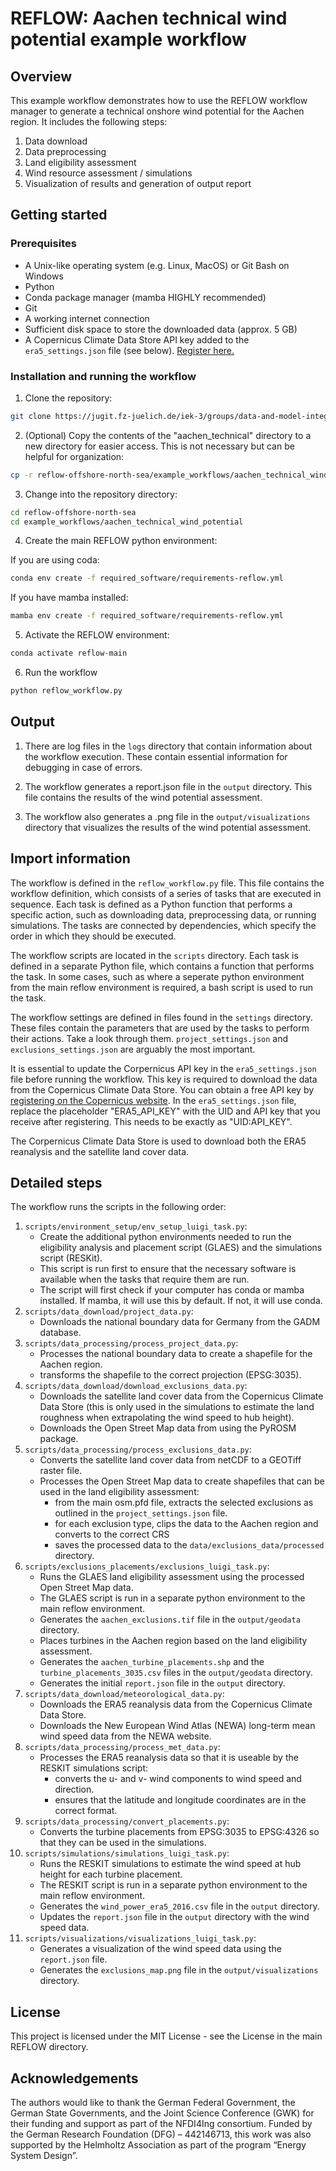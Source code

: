 # REFLOW: Aachen technical wind potential example workflow

## Overview

This example workflow demonstrates how to use the REFLOW workflow manager to generate a technical onshore wind potential for the Aachen region. It includes the following steps:
1. Data download
2. Data preprocessing
3. Land eligibility assessment
4. Wind resource assessment / simulations
5. Visualization of results and generation of output report

## Getting started
### Prerequisites
- A Unix-like operating system (e.g. Linux, MacOS) or Git Bash on Windows
- Python
- Conda package manager (mamba HIGHLY recommended)
- Git
- A working internet connection
- Sufficient disk space to store the downloaded data (approx. 5 GB)
- A Copernicus Climate Data Store API key added to the `era5_settings.json` file (see below). [Register here.](https://cds.climate.copernicus.eu/#!/home)


### Installation and running the workflow
1. Clone the repository:
```bash
git clone https://jugit.fz-juelich.de/iek-3/groups/data-and-model-integration/pelser/reflow-offshore-north-sea.git
```

2. (Optional) Copy the contents of the "aachen_technical" directory to a new directory for easier access. This is not necessary but can be helpful for organization:
```bash
cp -r reflow-offshore-north-sea/example_workflows/aachen_technical_wind_potential /path/to/new/directory
```

3. Change into the repository directory:
```bash
cd reflow-offshore-north-sea
cd example_workflows/aachen_technical_wind_potential
```

4. Create the main REFLOW python environment:

If you are using coda:
```bash
conda env create -f required_software/requirements-reflow.yml
```
If you have mamba installed:
```bash
mamba env create -f required_software/requirements-reflow.yml
```

5. Activate the REFLOW environment:
```bash
conda activate reflow-main
```

6. Run the workflow
```bash
python reflow_workflow.py
```

## Output
1. There are log files in the `logs` directory that contain information about the workflow execution. These contain essential information for debugging in case of errors.

2. The workflow generates a report.json file in the `output` directory. This file contains the results of the wind potential assessment.

3. The workflow also generates a .png file in the `output/visualizations` directory that visualizes the results of the wind potential assessment.

## Import information
The workflow is defined in the `reflow_workflow.py` file. This file contains the workflow definition, which consists of a series of tasks that are executed in sequence. Each task is defined as a Python function that performs a specific action, such as downloading data, preprocessing data, or running simulations. The tasks are connected by dependencies, which specify the order in which they should be executed.

The workflow scripts are located in the `scripts` directory. Each task is defined in a separate Python file, which contains a function that performs the task. In some cases, such as where a seperate python environment from the main reflow environment is required, a bash script is used to run the task. 

The workflow settings are defined in files found in the `settings` directory. These files contain the parameters that are used by the tasks to perform their actions. Take a look through them. `project_settings.json` and `exclusions_settings.json` are arguably the most important.

It is essential to update the Corpernicus API key in the `era5_settings.json` file before running the workflow. This key is required to download the data from the Copernicus Climate Data Store. You can obtain a free API key by [registering on the Copernicus website](https://cds.climate.copernicus.eu/#!/home). In the `era5_settings.json` file, replace the placeholder "ERA5_API_KEY" with the UID and API key that you receive after registering. This needs to be exactly as "UID:API_KEY". 

The Corpernicus Climate Data Store is used to download both the ERA5 reanalysis and the satellite land cover data. 

## Detailed steps
The workflow runs the scripts in the following order:
1. `scripts/environment_setup/env_setup_luigi_task.py`:
    - Create the additional python environments needed to run the eligibility analysis and placement script (GLAES) and the simulations script (RESKit).
    - This script is run first to ensure that the necessary software is available when the tasks that require them are run.
    - The script will first check if your computer has conda or mamba installed. If mamba, it will use this by default. If not, it will use conda.
2. `scripts/data_download/project_data.py`: 
    - Downloads the national boundary data for Germany from the GADM database.
3. `scripts/data_processing/process_project_data.py`: 
    - Processes the national boundary data to create a shapefile for the Aachen region.
    - transforms the shapefile to the correct projection (EPSG:3035).
4. `scripts/data_download/download_exclusions_data.py`:
    - Downloads the satellite land cover data from the Copernicus Climate Data Store (this is only used in the simulations to estimate the land roughness when extrapolating the wind speed to hub height).
    - Downloads the Open Street Map data from using the PyROSM package.
5. `scripts/data_processing/process_exclusions_data.py`:
    - Converts the satellite land cover data from netCDF to a GEOTiff raster file.
    - Processes the Open Street Map data to create shapefiles that can be used in the land eligibility assessment:
        - from the main osm.pfd file, extracts the selected exclusions as outlined in the `project_settings.json` file.
        - for each exclusion type, clips the data to the Aachen region and converts to the correct CRS
        - saves the processed data to the `data/exclusions_data/processed` directory.
6. `scripts/exclusions_placements/exclusions_luigi_task.py`:
    - Runs the GLAES land eligibility assessment using the processed Open Street Map data.
    - The GLAES script is run in a separate python environment to the main reflow environment.
    - Generates the `aachen_exclusions.tif` file in the `output/geodata` directory.
    - Places turbines in the Aachen region based on the land eligibility assessment.
    - Generates the `aachen_turbine_placements.shp` and the `turbine_placements_3035.csv` files in the `output/geodata` directory.
    - Generates the initial `report.json` file in the `output` directory.
7. `scripts/data_download/meteorological_data.py`:
    - Downloads the ERA5 reanalysis data from the Copernicus Climate Data Store.
    - Downloads the New European Wind Atlas (NEWA) long-term mean wind speed data from the NEWA website.
8. `scripts/data_processing/process_met_data.py`:
    - Processes the ERA5 reanalysis data so that it is useable by the RESKIT simulations script:
        - converts the u- and v- wind components to wind speed and direction.
        - ensures that the latitude and longitude coordinates are in the correct format.
9. `scripts/data_processing/convert_placements.py`:
    - Converts the turbine placements from EPSG:3035 to EPSG:4326 so that they can be used in the simulations.
10. `scripts/simulations/simulations_luigi_task.py`:
    - Runs the RESKIT simulations to estimate the wind speed at hub height for each turbine placement.
    - The RESKIT script is run in a separate python environment to the main reflow environment.
    - Generates the `wind_power_era5_2016.csv` file in the `output` directory.
    - Updates the `report.json` file in the `output` directory with the wind speed data.
11. `scripts/visualizations/visualizations_luigi_task.py`:
    - Generates a visualization of the wind speed data using the `report.json` file.
    - Generates the `exclusions_map.png` file in the `output/visualizations` directory.

## License

This project is licensed under the MIT License - see the License in the main REFLOW directory.

## Acknowledgements

The authors would like to thank the German Federal Government, the German State Governments, and the Joint Science Conference (GWK) for their funding and support as part of the NFDI4Ing consortium. Funded by the German Research Foundation (DFG) – 442146713, this work was also supported by the Helmholtz Association as part of the program “Energy System Design”.